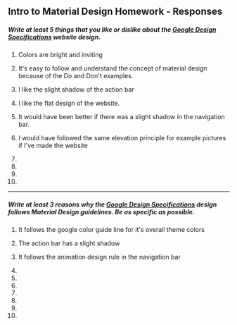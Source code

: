 ## Intro to Material Design Homework - Responses


##### Write at least 5 things that you like or dislike about the [Google Design Specifications](https://www.google.com/design/spec/material-design/introduction.html) website design.

1. Colors are bright and inviting

2. It's easy to follow and understand the concept of material design because of the Do and Don't examples. 

3. I like the slight shadow of the action bar

4. I like the flat design of the website. 

5. It would have been better if there was a slight shadow in the navigation bar. 

6. I would have followed the same elevation principle for example pictures if I've made the website

7.

8.

9.

10.

---

##### Write at least 3 reasons why the [Google Design Specifications](https://www.google.com/design/spec/material-design/introduction.html) design follows Material Design guidelines. Be as specific as possible.

1. It follows the google color guide line for it's overall theme colors

2. The action bar has a slight shadow

3. It follows the animation design rule in the navigation bar 

4. 

5.

6.

7.

8.

9.

10. 

